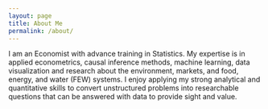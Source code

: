 ```yaml
---
layout: page
title: About Me
permalink: /about/
---
```


I am an Economist with advance training in Statistics. My expertise is in applied econometrics, causal inference methods, machine learning, data visualization and research about the environment, markets, and food, energy, and water (FEW) systems. I enjoy applying my strong analytical and quantitative skills to convert unstructured problems into researchable questions that can be answered with data to provide sight and value.


